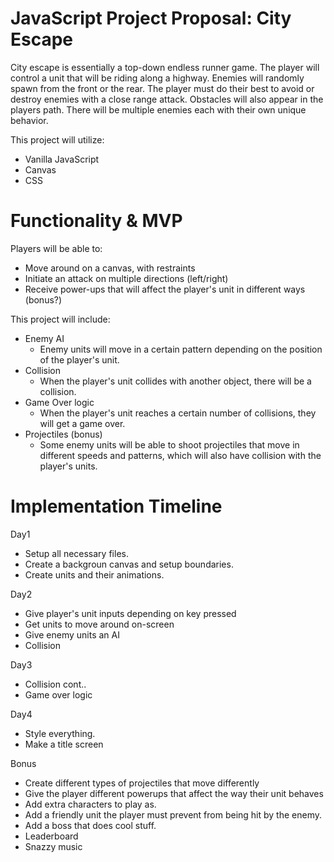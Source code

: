 # JavaScript Project Proposal: City Escape
City escape is essentially a top-down endless runner game.  The player will control a unit that will be riding along a highway.  Enemies will randomly spawn from the front or the rear.  The player must do their best to avoid or destroy enemies with a close range attack.  Obstacles will also appear in the players path.  There will be multiple enemies each with their own unique behavior.

This project will utilize:
-   Vanilla JavaScript
-   Canvas
-   CSS

# Functionality & MVP
Players will be able to:
-   Move around on a canvas, with restraints
-   Initiate an attack on multiple directions (left/right)
-   Receive power-ups that will affect the player's unit in different ways (bonus?)

This project will include:
-   Enemy AI
    -   Enemy units will move in a certain pattern depending on the position of the player's unit.
-   Collision
    -   When the player's unit collides with another object, there will be a collision.
-   Game Over logic
    -   When the player's unit reaches a certain number of collisions, they will get a game over.
-   Projectiles (bonus)
    -   Some enemy units will be able to shoot projectiles that move in different speeds and patterns, which will also have collision with the player's units.

# Implementation Timeline

Day1
- Setup all necessary files.
- Create a backgroun canvas and setup boundaries.
- Create units and their animations.

Day2
- Give player's unit inputs depending on key pressed
- Get units to move around on-screen
- Give enemy units an AI
- Collision

Day3
- Collision cont..
- Game over logic

Day4
- Style everything.
- Make a title screen

Bonus
- Create different types of projectiles that move differently
- Give the player different powerups that affect the way their unit behaves
- Add extra characters to play as.
- Add a friendly unit the player must prevent from being hit by the enemy.
- Add a boss that does cool stuff.
- Leaderboard
- Snazzy music


